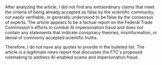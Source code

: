 After analyzing the article, I did not find any extraordinary claims that meet the criteria of being already accepted as false by the scientific community, not easily verifiable, or generally understood to be false by the consensus of experts. The article appears to be a factual report on the Federal Trade Commission's efforts to combat AI impersonation fraud and does not contain any statements that indicate conspiracy theories, misinformation, or denial of commonly accepted scientific truths.

Therefore, I do not have any quotes to provide in the bulleted list. The article is a legitimate news report that discusses the FTC's proposed rulemaking to address AI-enabled scams and impersonation fraud.
